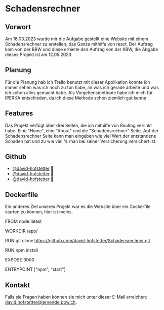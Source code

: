# Schadensrechner


## Vorwort

Am 16.03.2023 wurde mir die Aufgabe gestellt eine Website mit einem Schadensrechner zu erstellen, das Ganze mithilfe von react. Der Auftrag kam von der BBW und diese erhielte den Auftrag von der KBW, die Abgabe dieses Projekt ist am 12.05.2023.


## Planung

Für die Planung hab ich Trello benutzt mit dieser Applikation konnte ich immer sehen was ich noch zu tun habe, an was ich gerade arbeite und was ich schon alles gemacht habe. Als Vorgehensmethode habe ich mich für IPERKA entschieden, da ich diese Methode schon ziemlich gut kenne


## Features

Das Projekt verfügt über drei Seiten, die ich mithilfe von Routing verlinkt habe. Eine "Home", eine "About" und die "Schadensrechner" Seite. Auf der Schadensrechner Seite kann man eingeben wie viel Wert der entstandene Schaden hat und zu wie viel % man bei seiner Versicherung versichert ist. 




## Github


* [@david-hofstetter](https://github.com/david-hofstetter) 📖
* [@david-hofstetter](https://github.com/david-hofstetter) 📖
* [@david-hofstetter](https://github.com/david-hofstetter) 📖


## Dockerfile 

Ein anderes Ziel unseres Projekt war es die Website über ein Dockerfile starten zu können, hier ist meins.


FROM node:latest

WORKDIR /app/

RUN git clone https://github.com/david-hofstetter/Schadensrechner.git .

RUN npm install

EXPOSE 3000

ENTRYPOINT ["npm", "start"]


## Kontakt

Falls sie Fragen haben können sie mich unter dieser E-Mail erreichen: <david.hofstetter@lernende.bbw.ch>.

